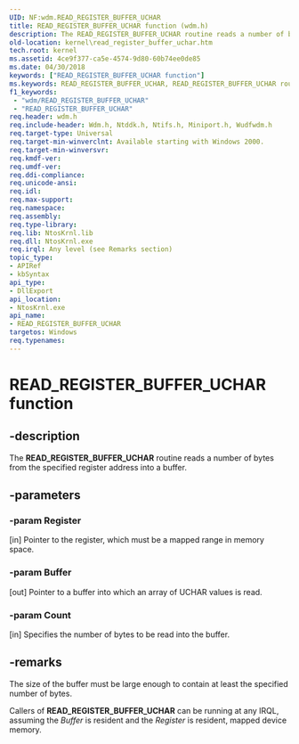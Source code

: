 ```yaml
---
UID: NF:wdm.READ_REGISTER_BUFFER_UCHAR
title: READ_REGISTER_BUFFER_UCHAR function (wdm.h)
description: The READ_REGISTER_BUFFER_UCHAR routine reads a number of bytes from the specified register address into a buffer.
old-location: kernel\read_register_buffer_uchar.htm
tech.root: kernel
ms.assetid: 4ce9f377-ca5e-4574-9d80-60b74ee0de85
ms.date: 04/30/2018
keywords: ["READ_REGISTER_BUFFER_UCHAR function"]
ms.keywords: READ_REGISTER_BUFFER_UCHAR, READ_REGISTER_BUFFER_UCHAR routine [Kernel-Mode Driver Architecture], k103_053aab44-4a1f-4eb3-a052-ee00f16a349d.xml, kernel.read_register_buffer_uchar, wdm/READ_REGISTER_BUFFER_UCHAR
f1_keywords:
 - "wdm/READ_REGISTER_BUFFER_UCHAR"
 - "READ_REGISTER_BUFFER_UCHAR"
req.header: wdm.h
req.include-header: Wdm.h, Ntddk.h, Ntifs.h, Miniport.h, Wudfwdm.h
req.target-type: Universal
req.target-min-winverclnt: Available starting with Windows 2000.
req.target-min-winversvr: 
req.kmdf-ver: 
req.umdf-ver: 
req.ddi-compliance: 
req.unicode-ansi: 
req.idl: 
req.max-support: 
req.namespace: 
req.assembly: 
req.type-library: 
req.lib: NtosKrnl.lib
req.dll: NtosKrnl.exe
req.irql: Any level (see Remarks section)
topic_type:
- APIRef
- kbSyntax
api_type:
- DllExport
api_location:
- NtosKrnl.exe
api_name:
- READ_REGISTER_BUFFER_UCHAR
targetos: Windows
req.typenames: 
---
```


# READ_REGISTER_BUFFER_UCHAR function


## -description


The <b>READ_REGISTER_BUFFER_UCHAR</b> routine reads a number of bytes from the specified register address into a buffer. 


## -parameters




### -param Register 
[in]
Pointer to the register, which must be a mapped range in memory space.


### -param Buffer 
[out]
Pointer to a buffer into which an array of UCHAR values is read. 


### -param Count 
[in]
Specifies the number of bytes to be read into the buffer. 


## -remarks



The size of the buffer must be large enough to contain at least the specified number of bytes.

Callers of <b>READ_REGISTER_BUFFER_UCHAR</b> can be running at any IRQL, assuming the <i>Buffer</i> is resident and the <i>Register</i> is resident, mapped device memory.



